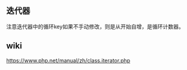 ## 迭代器
注意迭代器中的循环key如果不手动修改，则是从开始自增，是循环计数器。


## wiki
https://www.php.net/manual/zh/class.iterator.php